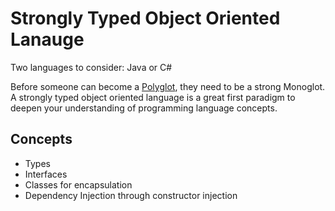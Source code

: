 # Strongly Typed Object Oriented Lanauge

Two languages to consider: Java or C#

Before someone can become a [Polyglot](https://github.com/MYOB-Technology/General_Developer/blob/master/things-we-value/technical/programming/polyglot.md), they need to be a strong Monoglot. A strongly typed object oriented language is a great first paradigm to deepen your understanding of programming language concepts.

## Concepts

* Types
* Interfaces  
* Classes for encapsulation  
* Dependency Injection through constructor injection  

